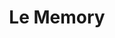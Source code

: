 ---
  template: 0
  type: "0"
  titre: "Le Memory"
  titreMEA: "Les Ateliers de Clem Around The Corner"
  surTitre: "Le Memory"
  tempsLecture: ""
  libelleType: "Article"
  url: "/c/magazine/inspirations-tendances/DIY-les-ateliers-de-clem-et-lapeyre-Memo"
  thematiques: "Travaux,Déco,Astuces et bricolage"
  piecesHabitation: "Chambre,Salon"
  produits: ""
  sujets: ""
  tags: ""
  visuelMea: null
  visuelDesktop: 
    url: "/img/contrib/3194989159806a48/P1130683.jpg"
    alt: "DIY mem Header"
  visuelMobile: null
  title: "Le Memory"
  permalink: "articles//c/magazine/inspirations-tendances/DIY-les-ateliers-de-clem-et-lapeyre-Memo"
  layout: "post"
  lang: "fr-fr"
---